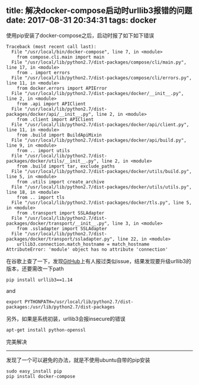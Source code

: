 title: 解决docker-compose启动时urllib3报错的问题
date: 2017-08-31 20:34:31
tags: docker
---

使用pip安装了docker-compose之后，启动时报了如下如下错误<!--more-->

```
Traceback (most recent call last):
  File "/usr/local/bin/docker-compose", line 7, in <module>
    from compose.cli.main import main
  File "/usr/local/lib/python2.7/dist-packages/compose/cli/main.py", line 17, in <module>
    from . import errors
  File "/usr/local/lib/python2.7/dist-packages/compose/cli/errors.py", line 11, in <module>
    from docker.errors import APIError
  File "/usr/local/lib/python2.7/dist-packages/docker/__init__.py", line 2, in <module>
    from .api import APIClient
  File "/usr/local/lib/python2.7/dist-packages/docker/api/__init__.py", line 2, in <module>
    from .client import APIClient
  File "/usr/local/lib/python2.7/dist-packages/docker/api/client.py", line 11, in <module>
    from .build import BuildApiMixin
  File "/usr/local/lib/python2.7/dist-packages/docker/api/build.py", line 9, in <module>
    from .. import utils
  File "/usr/local/lib/python2.7/dist-packages/docker/utils/__init__.py", line 2, in <module>
    from .build import tar, exclude_paths
  File "/usr/local/lib/python2.7/dist-packages/docker/utils/build.py", line 5, in <module>
    from .utils import create_archive
  File "/usr/local/lib/python2.7/dist-packages/docker/utils/utils.py", line 18, in <module>
    from .. import tls
  File "/usr/local/lib/python2.7/dist-packages/docker/tls.py", line 5, in <module>
    from .transport import SSLAdapter
  File "/usr/local/lib/python2.7/dist-packages/docker/transport/__init__.py", line 3, in <module>
    from .ssladapter import SSLAdapter
  File "/usr/local/lib/python2.7/dist-packages/docker/transport/ssladapter.py", line 22, in <module>
    urllib3.connection.match_hostname = match_hostname
AttributeError: 'module' object has no attribute 'connection'
```

在谷歌上查了一下，发现[GitHub](https://github.com/docker/docker-py/issues/1054)上有人报过类似issue，结果发现要升级urllib3的版本，还要需改一下path

```
pip install urllib3==1.14
```

and

```
export PYTHONPATH=/usr/local/lib/python2.7/dist-packages:/usr/lib/python2.7/dist-packages
```

另外，如果是系统初装，urllib3会报insecure的错误

```
apt-get install python-openssl
```

完美解决

---

发现了一个可以避免的办法，就是不使用ubuntu自带的pip安装

```
sudo easy_install pip
pip install docker-compose
```
